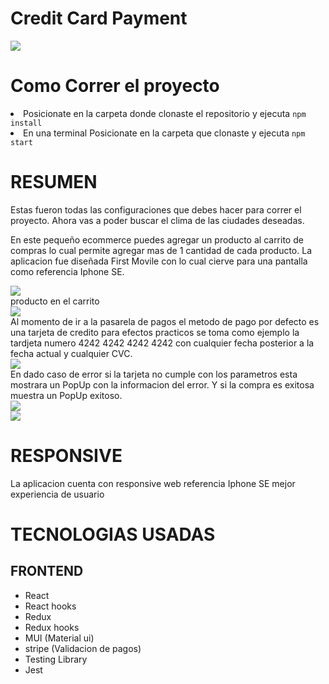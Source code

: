 <h1>Credit Card Payment</h1>

<div>
    <img src='./readmeAssets/home.png'></img>
</div>


<h1>Como Correr el proyecto</h1>
<li>Posicionate en la carpeta donde clonaste el repositorio y ejecuta <code>npm install</code></li>
<li>En una terminal  Posicionate en la carpeta que clonaste y ejecuta <code>npm start</code></li>
</ul>


<h1>RESUMEN</h1>

<p>
    Estas fueron todas las configuraciones que debes hacer para correr el proyecto. Ahora vas a poder buscar el clima de las ciudades deseadas.
</p>

<p>
    En este pequeño ecommerce puedes agregar un producto al carrito de compras lo cual permite agregar mas de 1 cantidad de cada producto.
    La aplicacion fue diseñada First Movile con lo cual cierve para una pantalla como referencia Iphone SE.

<div>
    <img src='./readmeAssets/addProduct.png'></img>
</div>
    producto en el carrito
<div>
    <img src='./readmeAssets/cart.png'></img>
</div>
    Al momento de ir a la pasarela de pagos el metodo de pago por defecto es una tarjeta de credito para efectos practicos se toma como ejemplo la tardjeta numero 4242 4242 4242 4242 con cualquier fecha posterior a la fecha actual y cualquier CVC.
<div>
    <img src='./readmeAssets/delivery.png'></img>
</div>
    En dado caso de error si la tarjeta no cumple con los parametros esta mostrara un PopUp con la informacion del error. 
    Y si la compra es exitosa muestra un PopUp exitoso.
<div>
    <img src='./readmeAssets/creditCartNotOk.png'></img>
</div>

<div>
    <img src='./readmeAssets/creditCarOk.png'></img>
</div>
</p>

<h1>RESPONSIVE</h1>

<p>
    La aplicacion cuenta con responsive web referencia Iphone SE mejor experiencia de usuario 
</p>

<div>
    <h1> TECNOLOGIAS USADAS </h1>
        <h2>FRONTEND</h2>
        <ul>
            <li>React </li>
            <li>React hooks</li>
            <li>Redux</li>
            <li>Redux hooks</li>
            <li>MUI (Material ui)</li>
            <li>stripe (Validacion de pagos)</li>
            <li>Testing Library</li>
            <li>Jest</li>
        </ul>
</div>
